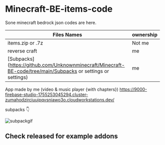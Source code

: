 # Minecraft-BE-items-code


Sone minecraft bedrock json codes are here. 


| Files Names          |    ownership  |
| -------------------- | ------------- |
| items.zip or .7z     |    Not me     |
| reverse craft        |      me      |
| [Subpacks](https://github.com/Unknownminecraft/Minecraft-BE-code/tree/main/Subpacks or settings or settings) | me          |


App made by me (video & music player {with chapters}) https://9000-firebase-studio-1755253045294.cluster-zumahodzirciuujpqvsniawo3o.cloudworkstations.dev/

subpacks 👇


![subpackgif](https://github.com/user-attachments/assets/338667b6-03b5-4711-861e-e1e51f0bb062)


##   Check released for example addons
